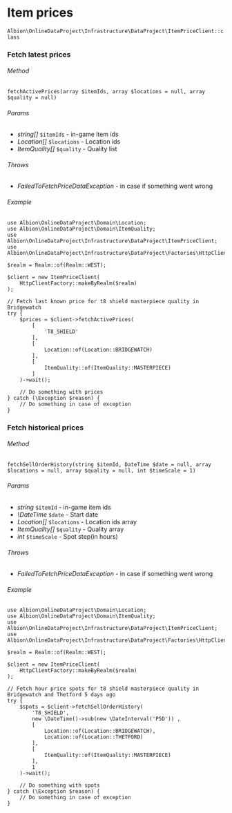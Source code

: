 # Item prices

`Albion\OnlineDataProject\Infrastructure\DataProject\ItemPriceClient::class`  

### Fetch latest prices

###### Method
`fetchActivePrices(array $itemIds, array $locations = null, array $quality = null)`

###### Params
* _string[]_ `$itemIds` - in-game item ids
* _Location[]_ `$locations` - Location ids
* _ItemQuality[]_ `$quality` - Quality list 

###### Throws
 * _FailedToFetchPriceDataException_ - in case if something went wrong

###### Example

```
use Albion\OnlineDataProject\Domain\Location;
use Albion\OnlineDataProject\Domain\ItemQuality;
use Albion\OnlineDataProject\Infrastructure\DataProject\ItemPriceClient;
use Albion\OnlineDataProject\Infrastructure\DataProject\Factories\HttpClientFactory;
 
$realm = Realm::of(Realm::WEST); 

$client = new ItemPriceClient(
    HttpClientFactory::makeByRealm($realm)
);

// Fetch last known price for t8 shield masterpiece quality in Bridgewatch
try {
    $prices = $client->fetchActivePrices(
        [
            'T8_SHIELD'
        ], 
        [
            Location::of(Location::BRIDGEWATCH)
        ],
        [
            ItemQuality::of(ItemQuality::MASTERPIECE)
        ]
    )->wait();

    // Do something with prices
} catch (\Exception $reason) {
    // Do something in case of exception
}
```

### Fetch historical prices

###### Method
`fetchSellOrderHistory(string $itemId, DateTime $date = null, array $locations = null, array $quality = null, int $timeScale = 1)`

###### Params
* _string_ `$itemId` - in-game item ids
* _\DateTime_ `$date` - Start date
* _Location[]_ `$locations` - Location ids array
* _ItemQuality[]_ `$quality` - Quality array
* _int_ `$timeScale` - Spot step(in hours)

###### Throws
 * _FailedToFetchPriceDataException_ - in case if something went wrong

###### Example

```
use Albion\OnlineDataProject\Domain\Location;
use Albion\OnlineDataProject\Domain\ItemQuality;
use Albion\OnlineDataProject\Infrastructure\DataProject\ItemPriceClient;
use Albion\OnlineDataProject\Infrastructure\DataProject\Factories\HttpClientFactory;
 
$realm = Realm::of(Realm::WEST); 

$client = new ItemPriceClient(
    HttpClientFactory::makeByRealm($realm)
);

// Fetch hour price spots for t8 shield masterpiece quality in Bridgewatch and Thetford 5 days ago
try {
    $spots = $client->fetchSellOrderHistory(
        'T8_SHIELD',
        new \DateTime()->sub(new \DateInterval('P5D')) ,
        [
            Location::of(Location::BRIDGEWATCH),
            Location::of(Location::THETFORD)
        ],
        [
            ItemQuality::of(ItemQuality::MASTERPIECE)
        ],
        1
    )->wait();

    // Do something with spots
} catch (\Exception $reason) {
    // Do something in case of exception
}
```
